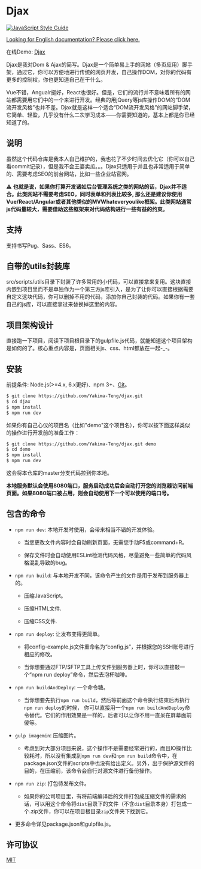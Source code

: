 # Djax

[![JavaScript Style Guide](https://img.shields.io/badge/code_style-standard-brightgreen.svg)](https://standardjs.com)

[Looking for English documentation? Please click here.](./README.md)

在线Demo: [Djax](http://www.verysites.com/)

Djax是我对Dom & Ajax的简写。Djax是一个简单易上手的网站（多页应用）脚手架，通过它，你可以方便地进行传统的网页开发，自己操作DOM，对你的代码有更多的控制权，你也更知道自己在干什么。

Vue不错，Angualr挺好，React也很好。但是，它们的流行并不意味着所有的网站都需要用它们中的一个来进行开发。经典的用jQuery等js库操作DOM的“DOM流开发风格”也并不差。Djax就是这样一个适合“DOM流开发风格”的网站脚手架，它简单、轻盈，几乎没有什么二次学习成本——你需要知道的，基本上都是你已经知道了的。

## 说明

虽然这个代码仓库是我本人自己维护的，我也花了不少时间去优化它（你可以自己看commit记录），但是我不会王婆卖瓜。。。Djax只适用于并且也非常适用于简单的、需要考虑SEO的前台网站，比如一些企业站官网。

:warning: **也就是说，如果你打算开发诸如后台管理系统之类的网站的话，Djax并不适合。此类网站不需要考虑SEO，同时表单和列表比较多, 那么还是建议你使用Vue/React/Angular或者其他类似的MVWhateveryoulike框架。此类网站通常js代码量较大，需要借助这些框架来对代码结构进行一些有益的约束。**

## 支持

支持书写Pug、Sass、ES6。

## 自带的utils封装库

src/scripts/utils目录下封装了许多常用的小代码，可以直接拿来复用。这块直接内嵌到项目里而不是单独作为一个第三方js库引入，是为了让你可以直接根据需要自定义这块代码，你可以删掉不用的代码，添加你自己封装的代码。如果你有一套自己的js库，可以直接拿过来替换掉这里的内容。

## 项目架构设计

直接跑一下项目，阅读下项目根目录下的gulpfile.js代码，就能知道这个项目架构是如何的了。核心重点内容是，页面相关js、css、html都放在一起-_-。

## 安装

前提条件: Node.js(>=4.x, 6.x更好)、npm 3+、[Git](https://git-scm.com/)。

``` bash
$ git clone https://github.com/Yakima-Teng/djax.git
$ cd djax
$ npm install
$ npm run dev
```

如果你有自己心仪的项目名（比如"demo"这个项目名），你可以按下面这样类似的操作进行开发前的准备工作：

``` bash
$ git clone https://github.com/Yakima-Teng/djax.git demo
$ cd demo
$ npm install
$ npm run dev
```

这会将本仓库的master分支代码拉到你本地。

**本地服务默认会使用8080端口，服务启动成功后会自动打开您的浏览器访问前端页面。如果8080端口被占用，则会自动使用下一个可以使用的端口号。**

## 包含的命令

- `npm run dev`: 本地开发时使用，会带来相当不错的开发体验。

  - 当您更改文件内容时会自动刷新页面，无需您手动F5或command+R。

  - 保存文件时会自动使用ESLint检测代码风格，尽量避免一些简单的代码风格混乱导致的bug。

- `npm run build`: 与本地开发不同，该命令产生的文件是用于发布到服务器上的。

  - 压缩JavaScript。

  - 压缩HTML文件.

  - 压缩CSS文件.

- `npm run deploy`: 让发布变得更简单。

  - 将config-example.js文件重命名为“config.js”，并根据您的SSH账号进行相应的修改。

  - 当你想要通过FTP/SFTP工具上传文件到服务器上时，你可以直接敲一个“npm run deploy”命令，然后去泡杯咖啡。

- `npm run buildAndDeploy`: 一个命令糖。

  - 当你想要先执行`npm run build`，然后等前面这个命令执行结束后再执行`npm run deploy`的时候， 你可以直接用一个`npm run buildAndDeploy`命令替代。它们的作用效果是一样的，后者可以让你不用一直呆在屏幕面前傻等。

- `gulp imagemin`: 压缩图片。

  - 考虑到对大部分项目来说，这个操作不是需要经常进行的，而且IO操作比较耗时，所以没有集成到`npm run dev`和`npm run build`命令中，在package.json文件的scripts中也没有给出定义。另外，出于保护源文件的目的，在压缩前，该命令会自行对源文件进行备份操作。
  
- `npm run zip`: 打包待发布文件。

  - 如果你的公司项目里，有将前端编译后的文件打包成压缩文件的需求的话，可以用这个命令将`dist`目录下的文件（不含`dist`目录本身）打包成一个.zip文件，你可以在项目根目录`zip`文件夹下找到它。

- 更多命令详见package.json和gulpfile.js。

## 许可协议

[MIT](http://opensource.org/licenses/MIT)
